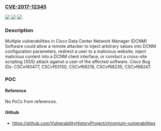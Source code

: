 ### [CVE-2017-12345](https://cve.mitre.org/cgi-bin/cvename.cgi?name=CVE-2017-12345)
![](https://img.shields.io/static/v1?label=Product&message=Cisco%20Data%20Center%20Network%20Manager%20Software&color=blue)
![](https://img.shields.io/static/v1?label=Version&message=n%2Fa&color=blue)
![](https://img.shields.io/static/v1?label=Vulnerability&message=CWE-79&color=brighgreen)

### Description

Multiple vulnerabilities in Cisco Data Center Network Manager (DCNM) Software could allow a remote attacker to inject arbitrary values into DCNM configuration parameters, redirect a user to a malicious website, inject malicious content into a DCNM client interface, or conduct a cross-site scripting (XSS) attack against a user of the affected software. Cisco Bug IDs: CSCvf40477, CSCvf63150, CSCvf68218, CSCvf68235, CSCvf68247.

### POC

#### Reference
No PoCs from references.

#### Github
- https://github.com/VulnerabilityHistoryProject/chromium-vulnerabilities

